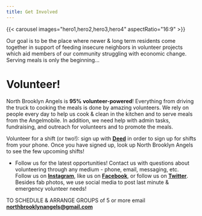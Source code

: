```yaml
---
title: Get Involved
---
```


{{< carousel images="hero1,hero2,hero3,hero4" aspectRatio="16:9" >}}

Our goal is to be the place where newer & long term residents come together in support of feeding insecure neighbors in volunteer projects which aid members of our community struggling with economic change. Serving meals is only the beginning…

# Volunteer!

North Brooklyn Angels is **95% volunteer-powered**! Everything from driving the truck to cooking the meals is done by amazing volunteers. We rely on people every day to help us cook & clean in the kitchen and to serve meals from the Angelmobile. In addition, we need help with admin tasks, fundraising, and outreach for volunteers and to promote the meals.

Volunteer for a shift (or two!): sign up with [**Deed**](https://web.godeed.today/organization/5ba68de87e93fe6c785a6dcd) in order to sign up for shifts from your phone. Once you have signed up, look up North Brooklyn Angels to see the few upcoming shifts!

* Follow us for the latest opportunities! Contact us with questions about volunteering through any medium - phone, email, messaging, etc. Follow us on [**Instagram**](https://instagram.com/northbrooklynangels), like us on [**Facebook**](https://facebook.com/northbrooklynangels), or follow us on [**Twitter**](https://twitter.com/nbrooklynangels). Besides fab photos, we use social media to post last minute & emergency volunteer needs!

TO SCHEDULE & ARRANGE GROUPS of 5 or more email [**northbrooklynangels@gmail.com**](mailto:northbrooklynangels@gmail.com)